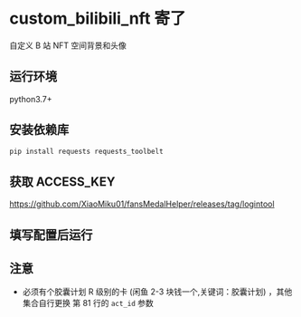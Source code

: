 # custom_bilibili_nft 寄了

自定义 B 站 NFT 空间背景和头像

## 运行环境

python3.7+

## 安装依赖库

```bash
pip install requests requests_toolbelt
```

## 获取 ACCESS_KEY

https://github.com/XiaoMiku01/fansMedalHelper/releases/tag/logintool

## 填写配置后运行

## 注意

-   必须有个胶囊计划 R 级别的卡 (闲鱼 2-3 块钱一个,关键词：胶囊计划) ，其他集合自行更换 第 81 行的 `act_id` 参数
